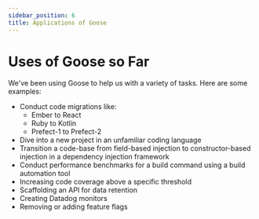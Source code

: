 ```yaml
---
sidebar_position: 6
title: Applications of Goose
---
```


# Uses of Goose so Far

We've been using Goose to help us with a variety of tasks. Here are some examples:

- Conduct code migrations like:
    - Ember to React
    - Ruby to Kotlin
    - Prefect-1 to Prefect-2
- Dive into a new project in an unfamiliar coding language
- Transition a code-base from field-based injection to constructor-based injection in a dependency injection framework
- Conduct performance benchmarks for a build command using a build automation tool
- Increasing code coverage above a specific threshold
- Scaffolding an API for data retention
- Creating Datadog monitors
- Removing or adding feature flags

